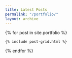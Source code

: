 ```yaml
---
title: Latest Posts
permalink: "/portfolio/"
layout: archive
---
```


<div class="tiles">
{% for post in site.portfolio %}

	{% include post-grid.html %}

{% endfor %}
</div><!-- /.tiles -->